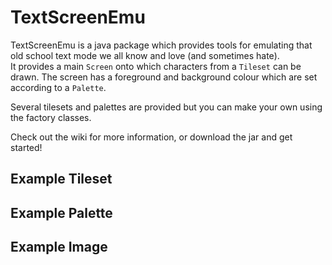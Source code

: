 # TextScreenEmu

TextScreenEmu is a java package which provides tools for emulating that old school text mode we all know and love (and sometimes hate).  
It provides a main `Screen` onto which characters from a `Tileset` can be drawn. The screen has a foreground and background colour which are set according to a `Palette`.  
  
Several tilesets and palettes are provided but you can make your own using the factory classes.  
  
Check out the wiki for more information, or download the jar and get started!  
  
## Example Tileset


## Example Palette


## Example Image
